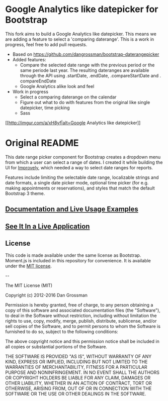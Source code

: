 # Google Analytics like datepicker for Bootstrap

This fork aims to build a Google Analytics like datepicker. This means we are adding a feature to select a 'comparing daterange'. This is a work in progress, feel free to add pull requests.

* Based on https://github.com/dangrossman/bootstrap-daterangepicker
* Added features:
    * Compare the selected date range with the previous period or the same periode last year. The resulting dateranges are available through the API using .startDate, .endDate, .compareStartDate and . compareEndDate
    * Google Analytics alike look and feel
* Work in progress
    * Select a comparing daterange on the calendar
    * Figure out what to do with features from the original like single datepicker, time picking
    * Sass

[[http://imgur.com/a/xH8yf|alt=Google Analytics like datepicker]]


# Original README

This date range picker component for Bootstrap creates a dropdown menu from which a user can
select a range of dates. I created it while building the UI for [Improvely](http://www.improvely.com), 
which needed a way to select date ranges for reports.

Features include limiting the selectable date range, localizable strings and date formats,
a single date picker mode, optional time picker (for e.g. making appointments or reservations),
and styles that match the default Bootstrap 3 theme.

## [Documentation and Live Usage Examples](http://www.daterangepicker.com)

## [See It In a Live Application](https://awio.iljmp.com/5/drpdemogh)

## License

This code is made available under the same license as Bootstrap. Moment.js is included in this repository
for convenience. It is available under the [MIT license](http://www.opensource.org/licenses/mit-license.php).

--

The MIT License (MIT)

Copyright (c) 2012-2016 Dan Grossman

Permission is hereby granted, free of charge, to any person obtaining a copy
of this software and associated documentation files (the "Software"), to deal
in the Software without restriction, including without limitation the rights
to use, copy, modify, merge, publish, distribute, sublicense, and/or sell
copies of the Software, and to permit persons to whom the Software is
furnished to do so, subject to the following conditions:

The above copyright notice and this permission notice shall be included in
all copies or substantial portions of the Software.

THE SOFTWARE IS PROVIDED "AS IS", WITHOUT WARRANTY OF ANY KIND, EXPRESS OR
IMPLIED, INCLUDING BUT NOT LIMITED TO THE WARRANTIES OF MERCHANTABILITY,
FITNESS FOR A PARTICULAR PURPOSE AND NONINFRINGEMENT. IN NO EVENT SHALL THE
AUTHORS OR COPYRIGHT HOLDERS BE LIABLE FOR ANY CLAIM, DAMAGES OR OTHER
LIABILITY, WHETHER IN AN ACTION OF CONTRACT, TORT OR OTHERWISE, ARISING FROM,
OUT OF OR IN CONNECTION WITH THE SOFTWARE OR THE USE OR OTHER DEALINGS IN
THE SOFTWARE.
